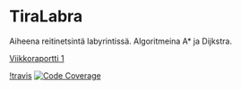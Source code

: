 # TiraLabra

Aiheena reitinetsintä labyrintissä. Algoritmeina A* ja Dijkstra.

[Viikkoraportti 1](https://github.com/tjunno/TiraLabra/blob/master/docs/viikkoraportti1.md)

[!travis](https://travis-ci.org/tjunno/TiraLabra.svg?branch=master)
[![Code Coverage](https://img.shields.io/codecov/c/github/tjunno/TiraLabra/master.svg)](https://codecov.io/github/tjunno/TiraLabra/)
